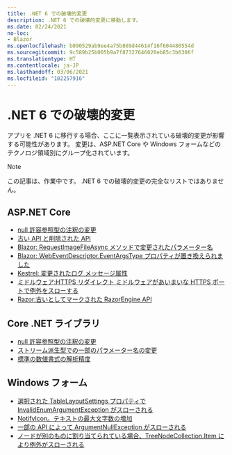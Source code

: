 ```yaml
---
title: .NET 6 での破壊的変更
description: .NET 6 での破壊的変更に移動します。
ms.date: 02/24/2021
no-loc:
- Blazor
ms.openlocfilehash: b090529ab9ee4a75b869d44614f16f604480554d
ms.sourcegitcommit: 9c589b25b005b9a7f87327646020eb85c3b6306f
ms.translationtype: HT
ms.contentlocale: ja-JP
ms.lasthandoff: 03/06/2021
ms.locfileid: "102257916"
---
```

# <a name="breaking-changes-in-net-6"></a>.NET 6 での破壊的変更

アプリを .NET 6 に移行する場合、ここに一覧表示されている破壊的変更が影響する可能性があります。 変更は、ASP.NET Core や Windows フォームなどのテクノロジ領域別にグループ化されています。

> [!NOTE]
> この記事は、作業中です。 .NET 6 での破壊的変更の完全なリストではありません。

## <a name="aspnet-core"></a>ASP.NET Core

- [null 許容参照型の注釈の変更](aspnet-core/6.0/nullable-reference-type-annotations-changed.md)
- [古い API と削除された API](aspnet-core/6.0/obsolete-removed-apis.md)
- [Blazor: RequestImageFileAsync メソッドで変更されたパラメーター名](aspnet-core/6.0/blazor-parameter-name-changed-in-method.md)
- [Blazor: WebEventDescriptor.EventArgsType プロパティが置き換えられました](aspnet-core/6.0/blazor-eventargstype-property-replaced.md)
- [Kestrel: 変更されたログ メッセージ属性](aspnet-core/6.0/kestrel-log-message-attributes-changed.md)
- [ミドルウェア:HTTPS リダイレクト ミドルウェアがあいまいな HTTPS ポートで例外をスローする](aspnet-core/6.0/middleware-ambiguous-https-ports-exception.md)
- [Razor:古いとしてマークされた RazorEngine API](aspnet-core/6.0/razor-engine-apis-obsolete.md)

## <a name="core-net-libraries"></a>Core .NET ライブラリ

- [null 許容参照型の注釈の変更](core-libraries/6.0/nullable-ref-type-annotation-changes.md)
- [ストリーム派生型での一部のパラメーター名の変更](core-libraries/6.0/parameters-renamed-on-stream-derived-types.md)
- [標準の数値書式の解析精度](core-libraries/6.0/numeric-format-parsing-handles-higher-precision.md)

## <a name="windows-forms"></a>Windows フォーム

- [選択された TableLayoutSettings プロパティで InvalidEnumArgumentException がスローされる](windows-forms/6.0/tablelayoutsettings-apis-throw-invalidenumargumentexception.md)
- [NotifyIcon。テキストの最大文字数の増加](windows-forms/6.0/notifyicon-text-max-text-length-increased.md)
- [一部の API によって ArgumentNullException がスローされる](windows-forms/6.0/apis-throw-argumentnullexception.md)
- [ノードが別のものに割り当てられている場合、TreeNodeCollection.Item により例外がスローされる](windows-forms/6.0/treenodecollection-item-throws-argumentexception.md)
